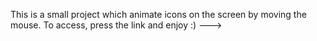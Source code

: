 This is a small project which animate icons on the screen by moving the mouse.
To access, press the link and enjoy :) ---> 
